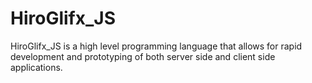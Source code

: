 # HiroGlifx_JS
HiroGlifx_JS is a high level programming language that allows for rapid development and prototyping of both server side and client side applications.
